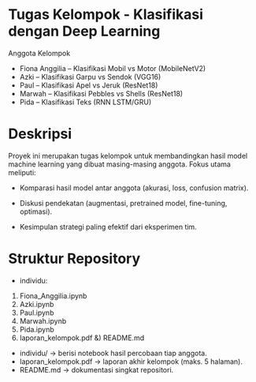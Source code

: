 # Tugas Kelompok - Klasifikasi dengan Deep Learning
Anggota Kelompok
- Fiona Anggilia – Klasifikasi Mobil vs Motor (MobileNetV2)
- Azki – Klasifikasi Garpu vs Sendok (VGG16)
- Paul – Klasifikasi Apel vs Jeruk (ResNet18)
- Marwah – Klasifikasi Pebbles vs Shells (ResNet18)
- Pida – Klasifikasi Teks (RNN LSTM/GRU)

# Deskripsi
Proyek ini merupakan tugas kelompok untuk membandingkan hasil model machine learning yang dibuat masing-masing anggota.
Fokus utama meliputi:
- Komparasi hasil model antar anggota (akurasi, loss, confusion matrix).

- Diskusi pendekatan (augmentasi, pretrained model, fine-tuning, optimasi).

- Kesimpulan strategi paling efektif dari eksperimen tim.

# Struktur Repository
- individu:
1) Fiona_Anggilia.ipynb
2) Azki.ipynb
3) Paul.ipynb
4) Marwah.ipynb
5) Pida.ipynb
6) laporan_kelompok.pdf
&) README.md

- individu/ → berisi notebook hasil percobaan tiap anggota.
- laporan_kelompok.pdf → laporan akhir kelompok (maks. 5 halaman).
- README.md → dokumentasi singkat repositori.
